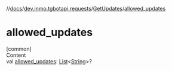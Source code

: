 //[docs](../../../index.md)/[dev.inmo.tgbotapi.requests](../index.md)/[GetUpdates](index.md)/[allowed_updates](allowed_updates.md)



# allowed_updates  
[common]  
Content  
val [allowed_updates](allowed_updates.md): [List](https://kotlinlang.org/api/latest/jvm/stdlib/kotlin.collections/-list/index.html)<[String](https://kotlinlang.org/api/latest/jvm/stdlib/kotlin/-string/index.html)>?  



